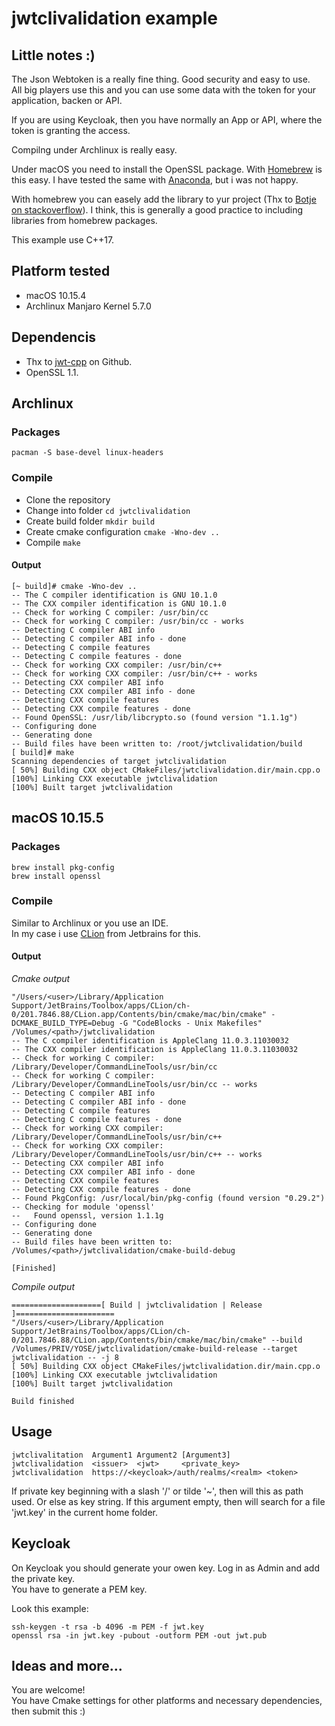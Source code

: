 # jwtclivalidation example


## Little notes :)

The Json Webtoken is a really fine thing. Good security and easy to use.  
All big players use this and you can use some data with the token for your application, backen or API.  

If you are using Keycloak, then you have normally an App or API, where the token is granting the access.  

Compilng under Archlinux is really easy.

Under macOS you need to install the OpenSSL package. With [Homebrew](https://brew.sh) is this easy.
I have tested the same with [Anaconda](https://anaconda.org), but i was not happy.  

With homebrew you can easely add the library to yur project (Thx to [Botje on stackoverflow](https://stackoverflow.com/questions/59229392/how-can-i-edit-a-cmakelist-txt-file-on-clion-to-take-ldflags-and-cppflags)).
I think, this is generally a good practice to including libraries from homebrew packages.

This example use C++17.



## Platform tested

- macOS 10.15.4  
- Archlinux Manjaro Kernel 5.7.0



## Dependencis

- Thx to [jwt-cpp](https://github.com/Thalhammer/jwt-cpp) on Github.  
- OpenSSL 1.1.  



## Archlinux

### Packages

`pacman -S base-devel linux-headers`

### Compile

- Clone the repository  
- Change into folder `cd jwtclivalidation`  
- Create build folder `mkdir build`  
- Create cmake configuration `cmake -Wno-dev ..`  
- Compile `make`  

#### Output

```shell script
[~ build]# cmake -Wno-dev ..
-- The C compiler identification is GNU 10.1.0
-- The CXX compiler identification is GNU 10.1.0
-- Check for working C compiler: /usr/bin/cc
-- Check for working C compiler: /usr/bin/cc - works
-- Detecting C compiler ABI info
-- Detecting C compiler ABI info - done
-- Detecting C compile features
-- Detecting C compile features - done
-- Check for working CXX compiler: /usr/bin/c++
-- Check for working CXX compiler: /usr/bin/c++ - works
-- Detecting CXX compiler ABI info
-- Detecting CXX compiler ABI info - done
-- Detecting CXX compile features
-- Detecting CXX compile features - done
-- Found OpenSSL: /usr/lib/libcrypto.so (found version "1.1.1g")
-- Configuring done
-- Generating done
-- Build files have been written to: /root/jwtclivalidation/build
[ build]# make
Scanning dependencies of target jwtclivalidation
[ 50%] Building CXX object CMakeFiles/jwtclivalidation.dir/main.cpp.o
[100%] Linking CXX executable jwtclivalidation
[100%] Built target jwtclivalidation
```



## macOS 10.15.5

### Packages

`brew install pkg-config`  
`brew install openssl`  

### Compile

Similar to Archlinux or you use an IDE.  
In my case i use [CLion](https://www.jetbrains.com/clion/) from Jetbrains for this.

#### Output

*Cmake output*

```shell script
"/Users/<user>/Library/Application Support/JetBrains/Toolbox/apps/CLion/ch-0/201.7846.88/CLion.app/Contents/bin/cmake/mac/bin/cmake" -DCMAKE_BUILD_TYPE=Debug -G "CodeBlocks - Unix Makefiles" /Volumes/<path>/jwtclivalidation
-- The C compiler identification is AppleClang 11.0.3.11030032
-- The CXX compiler identification is AppleClang 11.0.3.11030032
-- Check for working C compiler: /Library/Developer/CommandLineTools/usr/bin/cc
-- Check for working C compiler: /Library/Developer/CommandLineTools/usr/bin/cc -- works
-- Detecting C compiler ABI info
-- Detecting C compiler ABI info - done
-- Detecting C compile features
-- Detecting C compile features - done
-- Check for working CXX compiler: /Library/Developer/CommandLineTools/usr/bin/c++
-- Check for working CXX compiler: /Library/Developer/CommandLineTools/usr/bin/c++ -- works
-- Detecting CXX compiler ABI info
-- Detecting CXX compiler ABI info - done
-- Detecting CXX compile features
-- Detecting CXX compile features - done
-- Found PkgConfig: /usr/local/bin/pkg-config (found version "0.29.2") 
-- Checking for module 'openssl'
--   Found openssl, version 1.1.1g
-- Configuring done
-- Generating done
-- Build files have been written to: /Volumes/<path>/jwtclivalidation/cmake-build-debug

[Finished]
```

*Compile output*

```shell script
====================[ Build | jwtclivalidation | Release ]======================
"/Users/<user>/Library/Application Support/JetBrains/Toolbox/apps/CLion/ch-0/201.7846.88/CLion.app/Contents/bin/cmake/mac/bin/cmake" --build /Volumes/PRIV/YOSE/jwtclivalidation/cmake-build-release --target jwtclivalidation -- -j 8
[ 50%] Building CXX object CMakeFiles/jwtclivalidation.dir/main.cpp.o
[100%] Linking CXX executable jwtclivalidation
[100%] Built target jwtclivalidation

Build finished
```


## Usage

```shell script
jwtclivalitation  Argument1 Argument2 [Argument3]
jwtclivalidation  <issuer>  <jwt>     <private_key>  
jwtclivalidation  https://<keycloak>/auth/realms/<realm> <token>
```

If private key beginning with a slash '/' or tilde '~', then will this as path used. Or else as key string.
If this argument empty, then will search for a file 'jwt.key' in the current home folder.  


## Keycloak

On Keycloak you should generate your owen key. Log in as Admin and add the private key.  
You have to generate a PEM key.  

Look this example:  
```shell script
ssh-keygen -t rsa -b 4096 -m PEM -f jwt.key
openssl rsa -in jwt.key -pubout -outform PEM -out jwt.pub
```


## Ideas and more...

You are welcome!  
You have Cmake settings for other platforms and necessary dependencies, then submit this :)